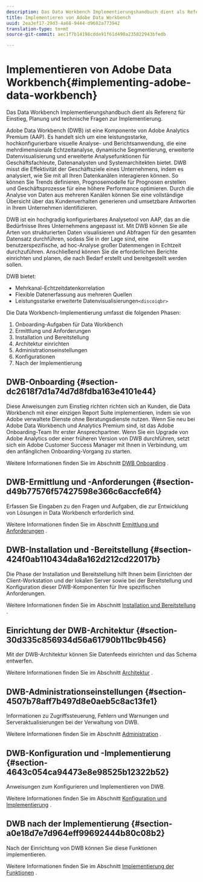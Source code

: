 ```yaml
---
description: Das Data Workbench Implementierungshandbuch dient als Referenz für Einstieg, Planung und technische Fragen zur Implementierung.
title: Implementieren von Adobe Data Workbench
uuid: 2ea3ef17-29d3-4a68-9444-d9682a773942
translation-type: tm+mt
source-git-commit: aec1f7b14198cdde91f61d490a235022943bfedb

---
```



# Implementieren von Adobe Data Workbench{#implementing-adobe-data-workbench}

Das Data Workbench Implementierungshandbuch dient als Referenz für Einstieg, Planung und technische Fragen zur Implementierung.

Adobe Data Workbench (DWB) ist eine Komponente von Adobe Analytics Premium (AAP). Es handelt sich um eine leistungsstarke, hochkonfigurierbare visuelle Analyse- und Berichtsanwendung, die eine mehrdimensionale Echtzeitanalyse, dynamische Segmentierung, erweiterte Datenvisualisierung und erweiterte Analysefunktionen für Geschäftsfachleute, Datenanalysten und Systemarchitekten bietet. DWB misst die Effektivität der Geschäftsziele eines Unternehmens, indem es analysiert, wie Sie mit all Ihren Datenkanälen interagieren können. So können Sie Trends definieren, Prognosemodelle für Prognosen erstellen und Geschäftsprozesse für eine höhere Performance optimieren. Durch die Analyse von Daten aus mehreren Kanälen können Sie eine vollständige Übersicht über das Kundenverhalten generieren und umsetzbare Antworten in Ihrem Unternehmen identifizieren.

DWB ist ein hochgradig konfigurierbares Analysetool von AAP, das an die Bedürfnisse Ihres Unternehmens angepasst ist. Mit DWB können Sie alle Arten von strukturierten Daten visualisieren und Abfragen für den gesamten Datensatz durchführen, sodass Sie in der Lage sind, eine benutzerspezifische, ad hoc-Analyse großer Datenmengen in Echtzeit durchzuführen. Anschließend können Sie die erforderlichen Berichte einrichten und planen, die nach Bedarf erstellt und bereitgestellt werden sollen.

DWB bietet:

* Mehrkanal-Echtzeitdatenkorrelation
* Flexible Datenerfassung aus mehreren Quellen
* Leistungsstarke erweiterte Datenvisualisierungen`<discoiqbr>`

Die Data Workbench-Implementierung umfasst die folgenden Phasen:

1. Onboarding-Aufgaben für Data Workbench
1. Ermittlung und Anforderungen
1. Installation und Bereitstellung
1. Architektur einrichten
1. Administrationseinstellungen
1. Konfigurationen
1. Nach der Implementierung

## DWB-Onboarding {#section-dc2618f7d1a74d7d8fdba163e4101e44}

Diese Anweisungen zum Einstieg richten richten sich an Kunden, die Data Workbench mit einer einzigen Report Suite implementieren, indem sie von Adobe verwaltete Dienste ohne Beratungsdienste nutzen. Wenn Sie neu bei Adobe Data Workbench und Analytics Premium sind, ist das Adobe Onboarding-Team Ihr erster Ansprechpartner. Wenn Sie ein Upgrade von Adobe Analytics oder einer früheren Version von DWB durchführen, setzt sich ein Adobe Customer Success Manager mit Ihnen in Verbindung, um den anfänglichen Onboarding-Vorgang zu starten.

Weitere Informationen finden Sie im Abschnitt [DWB Onboarding](../../home/dwb-implement-overview/dwb-implement-provision/dwb-implement-onboarding.md#concept-e93aba41b26a410f959c5ca7f8e33355) .

## DWB-Ermittlung und -Anforderungen {#section-d49b77576f57427598e366c6accfe6f4}

Erfassen Sie Eingaben zu den Fragen und Aufgaben, die zur Entwicklung von Lösungen in Data Workbench erforderlich sind.

Weitere Informationen finden Sie im Abschnitt [Ermittlung und Anforderungen](../../home/dwb-implement-overview/dwb-implement-discovery.md#concept-1544d4864e9e437bbd11b1380c1b4c9a) .

## DWB-Installation und -Bereitstellung {#section-424f0ab110434da8a162d212cd22017b}

Die Phase der Installation und Bereitstellung hilft Ihnen beim Einrichten der Client-Workstation und der lokalen Server sowie bei der Bereitstellung und Konfiguration dieser DWB-Komponenten für Ihre spezifischen Anforderungen.

Weitere Informationen finden Sie im Abschnitt [Installation und Bereitstellung](../../home/dwb-implement-overview/dwb-implement-provision/dwb-implement-provision.md#concept-a1ec50671ffd4a8faab09a48bc098e8f) .

## Einrichtung der DWB-Architektur {#section-30d335c856934d56a61790b11bc9b456}

Mit der DWB-Architektur können Sie Datenfeeds einrichten und das Schema entwerfen.

Weitere Informationen finden Sie im Abschnitt [Architektur](../../home/dwb-implement-overview/dwb-implement-architecture/dwb-implement-architecture.md#concept-63dc9aa839e54bc78f7a3d720ce97d56) .

## DWB-Administrationseinstellungen {#section-4507b78aff7b497d8e0aeb5c8ac13fe1}

Informationen zu Zugriffssteuerung, Fehlern und Warnungen und Serveraktualisierungen bei der Verwaltung von DWB.

Weitere Informationen finden Sie im Abschnitt [Administration](../../home/dwb-implement-overview/dwb-implement-admin.md#concept-68578dac67314c62a67ddfb4f33458a1) .

## DWB-Konfiguration und -Implementierung {#section-4643c054ca94473e8e98525b12322b52}

Anweisungen zum Konfigurieren und Implementieren von DWB.

Weitere Informationen finden Sie im Abschnitt [Konfiguration und Implementierung](../../home/dwb-implement-overview/dwb-implement-configure/dwb-implement-configure.md#concept-baffe3a57f4649cea7b6eff9a7704dc6) .

## DWB nach der Implementierung {#section-a0e18d7e7d964eff99692444b80c08b2}

Nach der Einrichtung von DWB können Sie diese Funktionen implementieren.

Weitere Informationen finden Sie im Abschnitt [Implementierung der Funktionen](../../home/dwb-implement-overview/dwb-implement-deliver/dwb-implement-deliver.md#concept-9afa96d72a544fb4a3d1eb5be799012c) .
